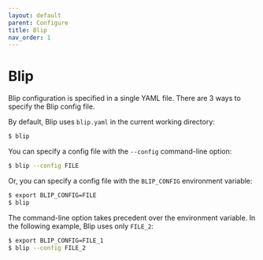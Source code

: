 ```yaml
---
layout: default
parent: Configure
title: Blip
nav_order: 1
---
```


# Blip

Blip configuration is specified in a single YAML file.
There are 3 ways to specify the Blip config file.

By default, Blip uses `blip.yaml` in the current working directory:

```sh
$ blip
```

You can specify a config file with the `--config` command-line option:

```sh
$ blip --config FILE
```

Or, you can specify a config file with the `BLIP_CONFIG` environment variable:

```sh
$ export BLIP_CONFIG=FILE
$ blip
```

The command-line option takes precedent over the environment variable.
In the following example, Blip uses only `FILE_2`:

```sh
$ export BLIP_CONFIG=FILE_1
$ blip --config FILE_2
```
